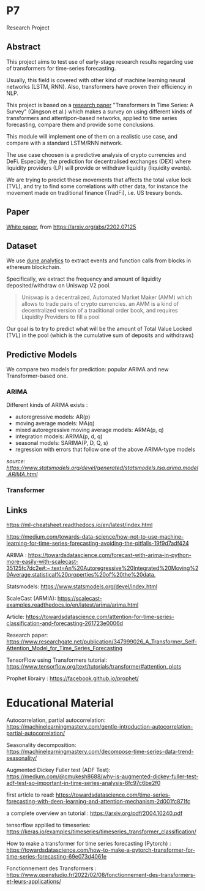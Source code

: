 # P7

Research Project

## Abstract

This project aims to test use of early-stage research results regarding use of transformers for time-series forecasting.

Usually, this field is covered with other kind of machine learning neural networks (LSTM, RNN). Also, transformers have proven their efficiency in NLP.

This project is based on a [research paper](https://arxiv.org/abs/2202.07125) "Transformers in Time Series: A Survey" (Qingson et al.) which makes a survey on using different kinds of transformers and attentipon-based networks, applied to time series forecasting, compare them and provide some conclusions.

This module will implement one of them on a realistic use case, and compare with a standard LSTM/RNN network.

The use case choosen is a predictive analysis of crypto currencies and DeFi. Especially, the prediction for decentralised exchanges (DEX) where liquidity providers (LP) will provide or withdraw liquidity (liquidity events).

We are trying to predict these movements that affects the total value lock (TVL), and try to find some correlations with other data, for instance the movement made on traditional finance (TradFi), i.e. US tresury bonds.

## Paper

[White paper](docs/2202.07125.pdf), from <https://arxiv.org/abs/2202.07125>

## Dataset

We use [dune analytics](https://dune.com/browse/dashboards) to extract events and function calls from blocks in ethereum blockchain.

Specifically, we extract the frequency and amount of liquidity deposited/withdraw on Uniswap V2 pool.

> Uniswap is a decentralized, Automated Market Maker (AMM) which allows to trade pairs of crypto currencies. 
> an AMM is a kind of decentralized version of a traditional order book, and requires Liquidity Providers to fill a pool

Our goal is to try to predict what will be the amount of Total Value Locked (TVL) in the pool 
(which is the cumulative sum of deposits and withdraws)

## Predictive Models

We compare two models for prediction: popular ARIMA and new Transformer-based one.

### ARIMA

Different kinds of ARIMA exists :

* autoregressive models: AR(p)
* moving average models: MA(q)
* mixed autoregressive moving average models: ARMA(p, q)
* integration models: ARIMA(p, d, q)
* seasonal models: SARIMA(P, D, Q, s)
* regression with errors that follow one of the above ARIMA-type models

_source: <https://www.statsmodels.org/devel/generated/statsmodels.tsa.arima.model.ARIMA.html>_

### Transformer

## Links

<https://ml-cheatsheet.readthedocs.io/en/latest/index.html>

<https://medium.com/towards-data-science/how-not-to-use-machine-learning-for-time-series-forecasting-avoiding-the-pitfalls-19f9d7adf424>

ARIMA : <https://towardsdatascience.com/forecast-with-arima-in-python-more-easily-with-scalecast-35125fc7dc2e#:~:text=An%20Autoregressive%20Integrated%20Moving%20Average,statistical%20properties%20of%20the%20data.>

Statsmodels: <https://www.statsmodels.org/devel/index.html>

ScaleCast (ARMIA): <https://scalecast-examples.readthedocs.io/en/latest/arima/arima.html>

Article: <https://towardsdatascience.com/attention-for-time-series-classification-and-forecasting-261723e0006d>

Research paper: <https://www.researchgate.net/publication/347999026_A_Transformer_Self-Attention_Model_for_Time_Series_Forecasting>

TensorFlow using Transformers tutorial: <https://www.tensorflow.org/text/tutorials/transformer#attention_plots>

Prophet librairy : <https://facebook.github.io/prophet/>


# Educational Material

Autocorrelation, partial autocorrelation: <https://machinelearningmastery.com/gentle-introduction-autocorrelation-partial-autocorrelation/>

Seasonality decomposition: <https://machinelearningmastery.com/decompose-time-series-data-trend-seasonality/>

Augmented Dickey Fuller test (ADF Test): <https://medium.com/@cmukesh8688/why-is-augmented-dickey-fuller-test-adf-test-so-important-in-time-series-analysis-6fc97c6be2f0>


first article to read: <https://towardsdatascience.com/time-series-forecasting-with-deep-learning-and-attention-mechanism-2d001fc871fc>

a complete overview an tutorial : <https://arxiv.org/pdf/2004.10240.pdf>

tensorflow appliled to timeseries: <https://keras.io/examples/timeseries/timeseries_transformer_classification/>

How to make a transformer for time series forecasting (Pytorch) : <https://towardsdatascience.com/how-to-make-a-pytorch-transformer-for-time-series-forecasting-69e073d4061e>

Fonctionnement des Transformers : <https://www.openstudio.fr/2022/02/08/fonctionnement-des-transformers-et-leurs-applications/>